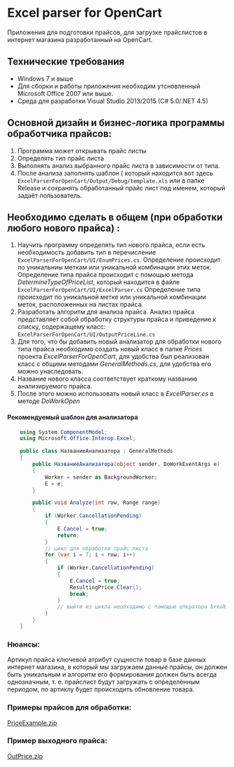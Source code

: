 # Excel parser for OpenCart

Приложения для подготовки прайсов, для загрузке прайслистов в интернет магазина разработанный на OpenCart.

## Технические требования

* Windows 7 и выше
* Для сборки и работы приложения необходим утсновленный Microsoft Office 2007 или выше.
* Среда для разработки Visual Studio 2013/2015 (C# 5.0/.NET 4.5)

## Основной дизайн и бизнес-логика программы обработчика прайсов:

1. Программа может открывать прайс листы
2. Определять тип прайс листа
3. Выполнять анализ выбранного прайс листа в зависимости от типа.
4. После анализа заполнять шаблон ( который находится вот здесь `ExcelParserForOpenCart/Output/Debug/template.xls` или в папке Release и сохранять обработанный прайс лист под именем, который задаёт пользователь.

## Необходимо сделать в общем (при обработки любого нового прайса) :

1. Научить программу определять тип нового прайса, если есть необходимость добавить тип в перечисление  `ExcelParserForOpenCart/UI/EnumPrices.cs`. Определение происходит по уникальниы меткам или уникальной комбинации этих меток.
Определение типа прайса происходит с помощью метода _DetermineTypeOfPriceList_, который находится в файле
 `ExcelParserForOpenCart/UI/ExcelParser.cs` Определение типа происходит по уникальной метке или уникальной комбинации меток, расположенных на листах прайса.
2. Разработать алгоритм для анализа прайса.
Анализ прайса представляет собой обработку структуры прайса и приведение к списку, содержащему класс:
 `ExcelParserForOpenCart/UI/OutputPriceLine.cs`
3. Для того, что бы добавить новый анализатор для обработки нового типа прайса необходимо создать новый класс в папке _Prices_ проекта  _ExcelParserForOpenCart_, для удобства был реализован класс с общими методами _GeneralMethods.cs_, для удобства его можно унаследовать.
4. Название нового класса соответствует краткому названию анализируемого прайса.
5. После этого можно использовать новый класс в _ExcelParser.cs_ в методе _DoWorkOpen_

#### Рекомендуемый шаблон для анализатора

```cs
    using System.ComponentModel;
    using Microsoft.Office.Interop.Excel;

    public class НазваниеАнализатора : GeneralMethods
    {
        public НазваниеАнализатора(object sender, DoWorkEventArgs e)
        {
            Worker = sender as BackgroundWorker;
            E = e;
        }

        public void Analyze(int row, Range range)
        {
            if (Worker.CancellationPending)
            {
                E.Cancel = true;
                return;
            }
            // цикл для обработки прайс листа
            for (var i = 7; i < row; i++)
            {
                if (Worker.CancellationPending)
                {
                    E.Cancel = true;
                    ResultingPrice.Clear();
                    break;
                }
                // выйти из цикла необходимо с помощью оператора break
            }
        }
    }
```

### Нюансы:

Артикул прайса ключевой атрибут сущности товар в базе данных интернет магазина, в который мы загружаем данные прайсы, он должен быть уникальным и алгоритм его формирования должен быть всегда однозначным, т. е. прайслист будут загружать с определённым периодом, по артиклу будет происходить обновление товара.

### Примеры прайсов для обработки:

[PriceExample.zip](https://app.box.com/s/phl77vc86kz1483r35qelsrvj7q1jl4m)

### Пример выходного прайса:

[OutPrice.zip](https://app.box.com/s/icxt0t1yo3boi9qk3zsbz5qybt2y39g3)
